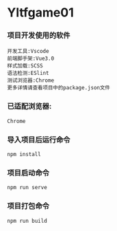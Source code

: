# Yltfgame01

### 项目开发使用的软件
```
开发工具:Vscode
前端脚手架:Vue3.0
样式加载:SCSS
语法检测:ESlint
测试浏览器:Chrome
更多详情请查看项目中的package.json文件
```

### 已适配浏览器:
```
Chrome
```

### 导入项目后运行命令
```
npm install
```

### 项目启动命令
```
npm run serve
```

### 项目打包命令
```
npm run build
```
